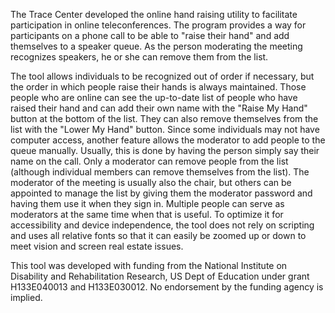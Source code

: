 The Trace Center developed the online hand raising utility to facilitate participation in online teleconferences. The program provides a way for participants on a phone call to be able to "raise their hand" and add themselves to a speaker queue. As the person moderating the meeting recognizes speakers, he or she can remove them from the list.

The tool allows individuals to be recognized out of order if necessary, but the order in which people raise their hands is always maintained. Those people who are online can see the up-to-date list of people who have raised their hand and can add their own name with the "Raise My Hand" button at the bottom of the list. They can also remove themselves from the list with the "Lower My Hand" button. Since some individuals may not have computer access, another feature allows the moderator to add people to the queue manually. Usually, this is done by having the person simply say their name on the call. Only a moderator can remove people from the list (although individual members can remove themselves from the list). The moderator of the meeting is usually also the chair, but others can be appointed to manage the list by giving them the moderator password and having them use it when they sign in. Multiple people can serve as moderators at the same time when that is useful. To optimize it for accessibility and device independence, the tool does not rely on scripting and uses all relative fonts so that it can easily be zoomed up or down to meet vision and screen real estate issues.

This tool was developed with funding from the National Institute on Disability and Rehabilitation Research, US Dept of Education under grant H133E040013 and H133E030012. No endorsement by the funding agency is implied.